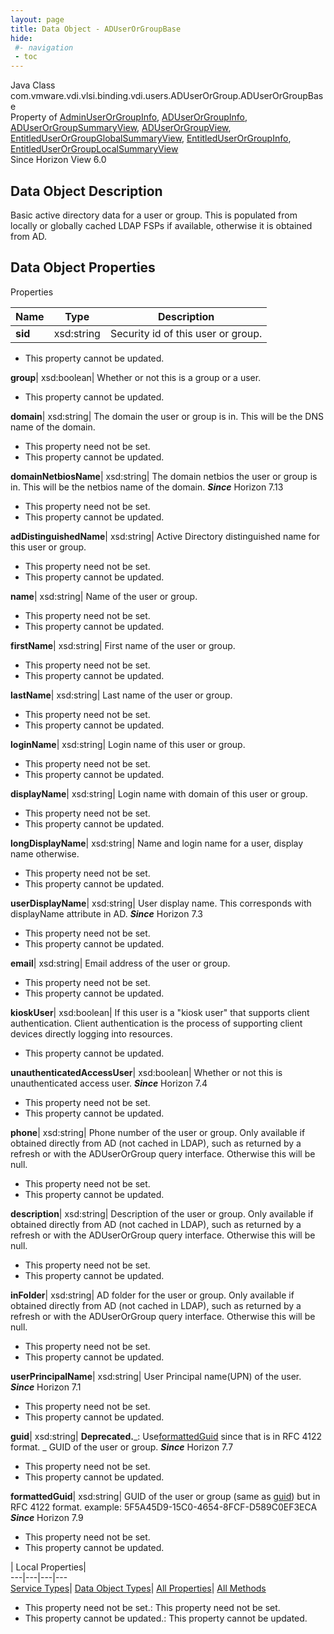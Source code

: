 ```yaml
---
layout: page
title: Data Object - ADUserOrGroupBase
hide:
 #- navigation
 - toc
---
```






Java Class
    com.vmware.vdi.vlsi.binding.vdi.users.ADUserOrGroup.ADUserOrGroupBase  
Property of
     [AdminUserOrGroupInfo](vdi.users.AdminUserOrGroup.AdminUserOrGroupInfo.md#field_detail), [ADUserOrGroupInfo](vdi.users.ADUserOrGroup.ADUserOrGroupInfo.md#field_detail), [ADUserOrGroupSummaryView](vdi.users.ADUserOrGroup.ADUserOrGroupSummaryView.md#field_detail), [ADUserOrGroupView](vdi.users.ADUserOrGroup.ADUserOrGroupView.md#field_detail), [EntitledUserOrGroupGlobalSummaryView](vdi.users.EntitledUserOrGroup.EntitledUserOrGroupGlobalSummaryView.md#field_detail), [EntitledUserOrGroupInfo](vdi.users.EntitledUserOrGroup.EntitledUserOrGroupInfo.md#field_detail), [EntitledUserOrGroupLocalSummaryView](vdi.users.EntitledUserOrGroup.EntitledUserOrGroupLocalSummaryView.md#field_detail)  
Since 
    Horizon View 6.0

## Data Object Description 

Basic active directory data for a user or group. This is populated from locally or globally cached LDAP FSPs if available, otherwise it is obtained from AD. 

## Data Object Properties

Properties

Name |  Type |  Description   
---|---|---  
**sid**|  xsd:string|  Security id of this user or group.   


* This property cannot be updated.

  
**group**|  xsd:boolean|  Whether or not this is a group or a user.   


* This property cannot be updated.

  
**domain**|  xsd:string|  The domain the user or group is in. This will be the DNS name of the domain.   


* This property need not be set.
* This property cannot be updated.

  
**domainNetbiosName**|  xsd:string|  The domain netbios the user or group is in. This will be the netbios name of the domain.  **_Since_** Horizon 7.13  


* This property need not be set.
* This property cannot be updated.

  
**adDistinguishedName**|  xsd:string|  Active Directory distinguished name for this user or group.   


* This property need not be set.
* This property cannot be updated.

  
**name**|  xsd:string|  Name of the user or group.   


* This property need not be set.
* This property cannot be updated.

  
**firstName**|  xsd:string|  First name of the user or group.   


* This property need not be set.
* This property cannot be updated.

  
**lastName**|  xsd:string|  Last name of the user or group.   


* This property need not be set.
* This property cannot be updated.

  
**loginName**|  xsd:string|  Login name of this user or group.   


* This property need not be set.
* This property cannot be updated.

  
**displayName**|  xsd:string|  Login name with domain of this user or group.   


* This property need not be set.
* This property cannot be updated.

  
**longDisplayName**|  xsd:string|  Name and login name for a user, display name otherwise.   


* This property need not be set.
* This property cannot be updated.

  
**userDisplayName**|  xsd:string|  User display name. This corresponds with displayName attribute in AD.  **_Since_** Horizon 7.3  


* This property need not be set.
* This property cannot be updated.

  
**email**|  xsd:string|  Email address of the user or group.   


* This property need not be set.
* This property cannot be updated.

  
**kioskUser**|  xsd:boolean|  If this user is a "kiosk user" that supports client authentication. Client authentication is the process of supporting client devices directly logging into resources.   


* This property cannot be updated.

  
**unauthenticatedAccessUser**|  xsd:boolean|  Whether or not this is unauthenticated access user.  **_Since_** Horizon 7.4  


* This property need not be set.
* This property cannot be updated.

  
**phone**|  xsd:string|  Phone number of the user or group. Only available if obtained directly from AD (not cached in LDAP), such as returned by a refresh or with the ADUserOrGroup query interface. Otherwise this will be null.   


* This property need not be set.
* This property cannot be updated.

  
**description**|  xsd:string|  Description of the user or group. Only available if obtained directly from AD (not cached in LDAP), such as returned by a refresh or with the ADUserOrGroup query interface. Otherwise this will be null.   


* This property need not be set.
* This property cannot be updated.

  
**inFolder**|  xsd:string|  AD folder for the user or group. Only available if obtained directly from AD (not cached in LDAP), such as returned by a refresh or with the ADUserOrGroup query interface. Otherwise this will be null.   


* This property need not be set.
* This property cannot be updated.

  
**userPrincipalName**|  xsd:string|  User Principal name(UPN) of the user.  **_Since_** Horizon 7.1  


* This property need not be set.
* This property cannot be updated.

  
**guid**|  xsd:string| **Deprecated.**_: Use[formattedGuid](vdi.users.ADUserOrGroup.ADUserOrGroupBase.md#formattedGuid) since that is in RFC 4122 format. _ GUID of the user or group.  **_Since_** Horizon 7.7  


* This property need not be set.
* This property cannot be updated.

  
**formattedGuid**|  xsd:string|  GUID of the user or group (same as [guid](vdi.users.ADUserOrGroup.ADUserOrGroupBase.md#guid)) but in RFC 4122 format. example: 5F5A45D9-15C0-4654-8FCF-D589C0EF3ECA  **_Since_** Horizon 7.9  


* This property need not be set.
* This property cannot be updated.

  
  
  
 | Local Properties|   
---|---|---|---  
[Service Types](index-mo_types.md)| [Data Object Types](index-do_types.md)| [All Properties](index-properties.md)| [All Methods](index-methods.md)  
  
  


* This property need not be set.: This property need not be set.
* This property cannot be updated.: This property cannot be updated.
